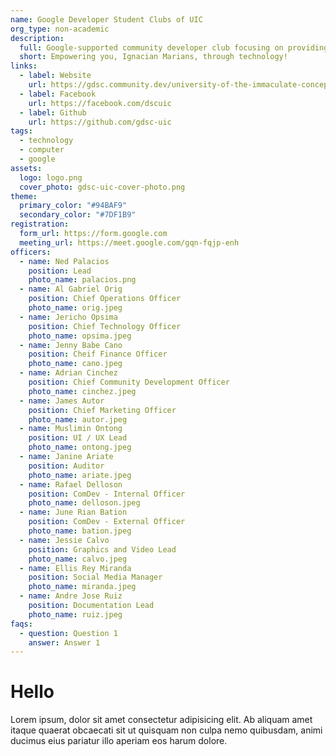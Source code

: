 ```yaml
---
name: Google Developer Student Clubs of UIC
org_type: non-academic
description:
  full: Google-supported community developer club focusing on providing an environment for students to build solutions for their respective communities through Google technologies.
  short: Empowering you, Ignacian Marians, through technology!
links:
  - label: Website
    url: https://gdsc.community.dev/university-of-the-immaculate-conception
  - label: Facebook
    url: https://facebook.com/dscuic
  - label: Github
    url: https://github.com/gdsc-uic
tags:
  - technology
  - computer
  - google
assets:
  logo: logo.png
  cover_photo: gdsc-uic-cover-photo.png
theme:
  primary_color: "#94BAF9"
  secondary_color: "#7DF1B9"
registration:
  form_url: https://form.google.com
  meeting_url: https://meet.google.com/gqn-fqjp-enh
officers:
  - name: Ned Palacios
    position: Lead
    photo_name: palacios.png
  - name: Al Gabriel Orig
    position: Chief Operations Officer
    photo_name: orig.jpeg
  - name: Jericho Opsima
    position: Chief Technology Officer
    photo_name: opsima.jpeg
  - name: Jenny Babe Cano
    position: Cheif Finance Officer
    photo_name: cano.jpeg
  - name: Adrian Cinchez
    position: Chief Community Development Officer
    photo_name: cinchez.jpeg
  - name: James Autor
    position: Chief Marketing Officer
    photo_name: autor.jpeg
  - name: Muslimin Ontong
    position: UI / UX Lead
    photo_name: ontong.jpeg
  - name: Janine Ariate
    position: Auditor
    photo_name: ariate.jpeg
  - name: Rafael Delloson
    position: ComDev - Internal Officer
    photo_name: delloson.jpeg
  - name: June Rian Bation
    position: ComDev - External Officer
    photo_name: bation.jpeg
  - name: Jessie Calvo
    position: Graphics and Video Lead
    photo_name: calvo.jpeg
  - name: Ellis Rey Miranda
    position: Social Media Manager
    photo_name: miranda.jpeg
  - name: Andre Jose Ruiz
    position: Documentation Lead
    photo_name: ruiz.jpeg
faqs:
  - question: Question 1
    answer: Answer 1
---
```


# Hello

Lorem ipsum, dolor sit amet consectetur adipisicing elit. Ab aliquam amet itaque quaerat obcaecati sit ut quisquam non culpa nemo quibusdam, animi ducimus eius pariatur illo aperiam eos harum dolore.